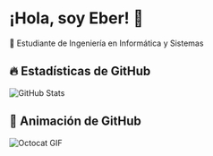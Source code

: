 # ¡Hola, soy Eber! 👋  
🚀 Estudiante de Ingeniería en Informática y Sistemas    
## 🔥 Estadísticas de GitHub
![GitHub Stats](https://github-readme-stats.vercel.app/api?username=eber10&show_icons=true&theme=radical)

## 🐙 Animación de GitHub 
![Octocat GIF](https://media4.giphy.com/media/v1.Y2lkPTc5MGI3NjExdWRidHJyeWw0MjU1ZGhxbWhqYjlyYnF2cDgyMWRzYnpxNTJxMmtzdSZlcD12MV9pbnRlcm5hbF9naWZfYnlfaWQmY3Q9cw/UCQ5LookOT2ufbsGiT/giphy.gif)

